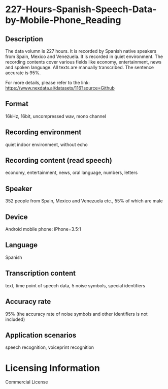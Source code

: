 # 227-Hours-Spanish-Speech-Data-by-Mobile-Phone_Reading


## Description
The data volumn is 227 hours. It is recorded by Spanish native speakers from Spain, Mexico and Venezuela. It is recorded in quiet environment. The recording contents cover various fields like economy, entertainment, news and spoken language. All texts are manually transcribed. The sentence accurate is 95%.

For more details, please refer to the link: https://www.nexdata.ai/datasets/116?source=Github


## Format
16kHz, 16bit, uncompressed wav, mono channel

## Recording environment
quiet indoor environment, without echo

## Recording content (read speech)
economy, entertainment, news, oral language, numbers, letters

## Speaker
352 people from Spain, Mexico and Venezuela etc., 55% of which are male

## Device
Android mobile phone: iPhone=3.5:1

## Language
Spanish

## Transcription content
text, time point of speech data, 5 noise symbols, special identifiers

## Accuracy rate
95% (the accuracy rate of noise symbols and other identifiers is not included)

## Application scenarios
speech recognition, voiceprint recognition

# Licensing Information
Commercial License

